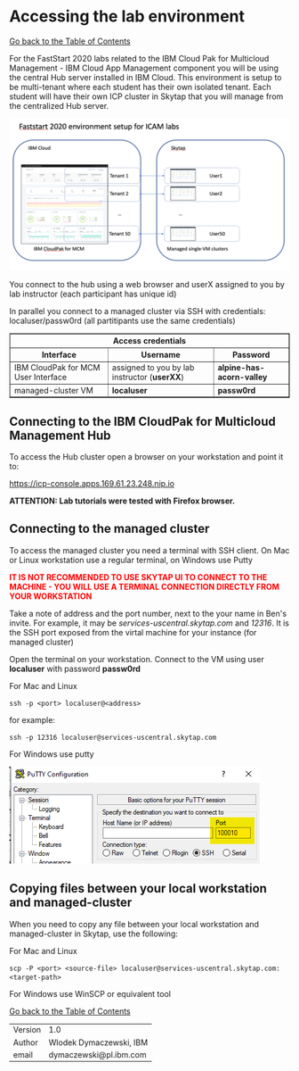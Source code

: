 # Accessing the lab environment

[Go back to the Table of Contents](../../README.md)

For the FastStart 2020 labs related to the IBM Cloud Pak for Multicloud Management - IBM Cloud App Management component you will be using the central Hub server installed in IBM Cloud. This environment is setup to be multi-tenant where each student has their own isolated tenant.  Each student will have their own ICP cluster in Skytap that you will manage from the centralized Hub server.

![](images/2020-02-13-11-07-52.png)

You connect to the hub using a web browser and userX assigned to you by lab instructor (each participant has unique id)

In parallel you connect to a managed cluster via SSH with credentials: localuser/passw0rd (all partitipants use the same credentials)

<table border="1">
<tr><th colspan="3">Access credentials</th></tr>
<tr><th>Interface</th><th>Username</th><th>Password</th></tr>
<tr><td>IBM CloudPak for MCM User Interface</td><td>assigned to you by lab instructor (<b>userXX</b>)</td><td><b>alpine-has-acorn-valley</b></td></tr>
<tr><td>managed-cluster VM</td><td><b>localuser</b></td><td><b>passw0rd</b></td></tr>
</table>

## Connecting to the IBM CloudPak for Multicloud Management Hub

To access the Hub cluster open a browser on your workstation and point it to:

<a href="https://icp-console.apps.169.61.23.248.nip.io" target="_blank">https://icp-console.apps.169.61.23.248.nip.io</a>

**ATTENTION: Lab tutorials were tested with Firefox browser.**

## Connecting to the managed cluster

To access the managed cluster you need a terminal with SSH client. On Mac or Linux workstation use a regular terminal, on Windows use Putty

<span style="color:red">**IT IS NOT RECOMMENDED TO USE SKYTAP UI TO CONNECT TO THE MACHINE - YOU WILL USE A TERMINAL CONNECTION DIRECTLY FROM YOUR WORKSTATION**</span>

Take a note of address and the port number, next to the your name in Ben's invite. For example, it may be *services-uscentral.skytap.com* and *12316*. It is the SSH port exposed from the virtal machine for your instance (for managed cluster)

Open the terminal on your workstation. Connect to the VM using user **localuser** with password **passw0rd**

For Mac and Linux
```
ssh -p <port> localuser@<address>
```

for example:
```
ssh -p 12316 localuser@services-uscentral.skytap.com
```

For Windows use putty

![](images/2020-01-20-15-25-41.png)

## Copying files between your local workstation and managed-cluster

When you need to copy any file between your local workstation and managed-cluster in Skytap, use the following:

For Mac and  Linux
```
scp -P <port> <source-file> localuser@services-uscentral.skytap.com:<target-path>
```

For Windows use WinSCP or equivalent tool


[Go back to the Table of Contents](../../README.md)

<table>
  <tr>
    <td>Version</td>
    <td>1.0</td>
  </tr>
  <tr>
    <td>Author</td>
    <td>Wlodek Dymaczewski, IBM</td>
  </tr>
  <tr>
    <td>email</td>
    <td>dymaczewski@pl.ibm.com</td>
  </tr>
</table>


